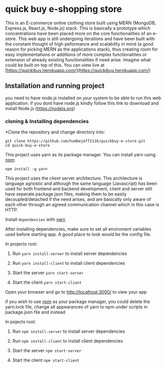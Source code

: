 # quick buy e-shopping store

This is an E-commerce online clothing store built using MERN (MongoDB, Express.js, React.js, Node.js) stack.
This is basically a prototype which concentrations have been placed more on the core functionalities of an e-store. This web app is still undergoing iterations and have been built with the constant thought of high peformance and scalability in mind (a good reason for picking MERN as the applications stack), thus creating room for easy implementations or additions of more complex functionalities or extension of already existing functionalities if need arise. Imagine what could be built on top of this.
You can view live at [https://quickibuy.herokuapp.com/](https://quickibuy.herokuapp.com/)

## Installation and running project

you need to have node.js installed on your system to be able to run this web application.
if you dont have node.js kindly follow this link to download and install Node.js (<https://nodejs.org>)

### cloning & Installing dependencies

*Clone the repository and change directory into:

```console
git clone https://github.com/humbejeff2116/quickbuy-e-store.git
cd quick-buy-e-store 

```

This project uses yarn as its package manager. You can install yarn using [npm](https://yarnpkg.com):

```console
npm install -g yarn

```

This project uses the client server architecture. This architecture is language agnostic and although the same language (Javascript) has been used for both frontend and backend development, client and server still have seperate package.json files, making them to be easily decoupled/detached if the need arises, and are basically only aware of each other through an agreed communication channel which in this case is HTTP.

Install `dependencies` with [yarn](https://yarnpkg.com)

After installing dependencies, make sure to set all enviroment variables used before starting app. A good place to look would be the config file.

In projects root:

1. Run `yarn install-server` to install server dependencies

2. Run `yarn install-client` to install client dependencies

3. Start the server `yarn start-server`

4. Start the client `yarn start-client`

Open your browser and go to [http://localhost:3000/](http://localhost:3000/) to view your app

if you wish to use [npm](https://www.npmjs.com/) as your package manager, you could delete
the yarn.lock file, change all appearances of yarn to npm under scripts in package.json file and instead

In pojects root:

1. Run `npm install-server` to install server dependencies

2. Run `npm install-client` to install client dependencies

3. Start the server `npm start-server`

4. Start the client `npm start-client`
